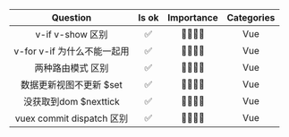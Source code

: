 
|  Question | Is ok | Importance | Categories |
|:--------:|:------:|:-----:|:-----:|
| v-if v-show 区别| ✅ | 🌟🌟🌟🌟 | Vue |
| v-for v-if 为什么不能一起用| ✅ | 🌟🌟🌟🌟 | Vue |
| 两种路由模式 区别| ✅ | 🌟🌟🌟🌟 | Vue |
| 数据更新视图不更新 $set| ✅ | 🌟🌟🌟🌟 | Vue |
| 没获取到dom $nexttick | ✅ | 🌟🌟🌟🌟 | Vue |
| vuex commit dispatch 区别 | ✅ | 🌟🌟🌟🌟 | Vue |

